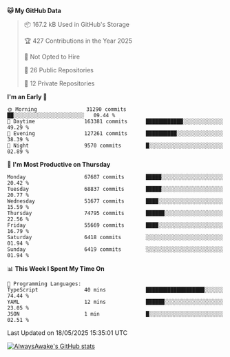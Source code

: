 <!--START_SECTION:waka-->
**🐱 My GitHub Data** 

> 📦 167.2 kB Used in GitHub's Storage 
 > 
> 🏆 427 Contributions in the Year 2025
 > 
> 🚫 Not Opted to Hire
 > 
> 📜 26 Public Repositories 
 > 
> 🔑 12 Private Repositories 
 > 
**I'm an Early 🐤** 

```text
🌞 Morning                31290 commits       ██░░░░░░░░░░░░░░░░░░░░░░░   09.44 % 
🌆 Daytime                163381 commits      ████████████░░░░░░░░░░░░░   49.29 % 
🌃 Evening                127261 commits      ██████████░░░░░░░░░░░░░░░   38.39 % 
🌙 Night                  9570 commits        █░░░░░░░░░░░░░░░░░░░░░░░░   02.89 % 
```
📅 **I'm Most Productive on Thursday** 

```text
Monday                   67687 commits       █████░░░░░░░░░░░░░░░░░░░░   20.42 % 
Tuesday                  68837 commits       █████░░░░░░░░░░░░░░░░░░░░   20.77 % 
Wednesday                51677 commits       ████░░░░░░░░░░░░░░░░░░░░░   15.59 % 
Thursday                 74795 commits       ██████░░░░░░░░░░░░░░░░░░░   22.56 % 
Friday                   55669 commits       ████░░░░░░░░░░░░░░░░░░░░░   16.79 % 
Saturday                 6418 commits        ░░░░░░░░░░░░░░░░░░░░░░░░░   01.94 % 
Sunday                   6419 commits        ░░░░░░░░░░░░░░░░░░░░░░░░░   01.94 % 
```


📊 **This Week I Spent My Time On** 

```text
💬 Programming Languages: 
TypeScript               40 mins             ███████████████████░░░░░░   74.44 % 
YAML                     12 mins             ██████░░░░░░░░░░░░░░░░░░░   23.05 % 
JSON                     1 min               █░░░░░░░░░░░░░░░░░░░░░░░░   02.51 % 
```


 Last Updated on 18/05/2025 15:35:01 UTC
<!--END_SECTION:waka-->

[![AlwaysAwake's GitHub stats](https://github-readme-stats.vercel.app/api?username=AlwaysAwake&show_icons=true&theme=github_dark&count_private=true)](https://github.com/AlwaysAwake/AlwaysAwake)
